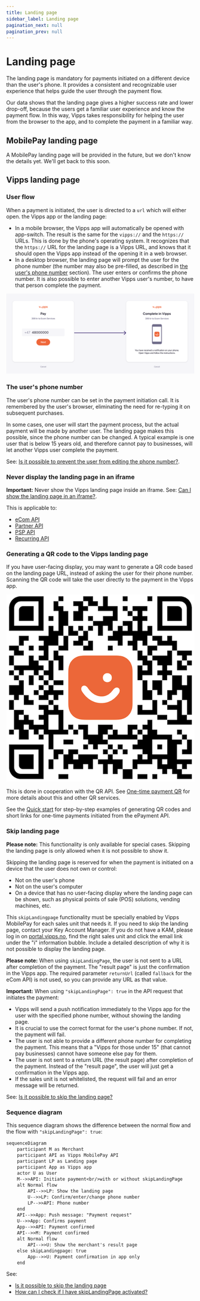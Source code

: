 ```yaml
---
title: Landing page
sidebar_label: Landing page
pagination_next: null
pagination_prev: null
---
```


# Landing page

The landing page is mandatory for payments initiated on a different device than the user's phone.
It provides a consistent and recognizable user experience
that helps guide the user through the payment flow.

Our data shows that the landing page gives a higher success rate and lower drop-off,
because the users get a familiar user experience and know the payment flow.
In this way, Vipps takes responsibility for helping the user from the browser to the app,
and to complete the payment in a familiar way.

## MobilePay landing page

A MobilePay landing page will be provided in the future, but we don't know the details yet.
We'll get back to this soon.

## Vipps landing page

### User flow

When a payment is initiated, the user is directed to a `url` which will either open.
the Vipps app or the landing page:

* In a mobile browser, the Vipps app will automatically be opened with app-switch.
  The result is the same for the `vipps://` and the `https://` URLs.
  This is done by the phone's operating system. It recognizes that the `https://`
  URL for the landing page is a Vipps URL, and knows that it should open the
  Vipps app instead of the opening it in a web browser.
* In a desktop browser, the landing page will prompt the user for the phone number
  (the number may also be pre-filled, as described in
  [the user's phone number](#the-users-phone-number) section).
  The user enters or confirms the phone number.
  It is also possible to enter another Vipps user's number, to have that
  person complete the payment.

![The landing page](images/vipps-flow-landing-page.png)

### The user's phone number

The user's phone number can be set in the payment initiation call. It is
remembered by the user's browser, eliminating the need for re-typing it on
subsequent purchases.

In some cases, one user will start the payment process, but the actual payment
will be made by another user. The landing page makes this possible, since
the phone number can be changed.
A typical example is one user that is below
15 years old, and therefore cannot pay to businesses, will let another Vipps
user complete the payment.

See:
[Is it possible to prevent the user from editing the phone number?​](https://developer.vippsmobilepay.com/docs/vipps-developers/faqs/landing-page-faq#is-it-possible-to-prevent-the-user-from-editing-the-phone-number).

### Never display the landing page in an iframe

**Important:** Never show the Vipps landing page inside an iframe. See:
[Can I show the landing page in an iframe?​](https://developer.vippsmobilepay.com/docs/vipps-developers/faqs/landing-page-faq#can-i-show-the-landing-page-in-an-iframe).

This is applicable to:

* [eCom API](https://developer.vippsmobilepay.com/docs/APIs/ecom-api)
* [Partner API](https://developer.vippsmobilepay.com/docs/APIs/partner-api)
* [PSP API](https://developer.vippsmobilepay.com/docs/APIs/psp-api)
* [Recurring API](https://developer.vippsmobilepay.com/docs/APIs/recurring-api)

### Generating a QR code to the Vipps landing page

If you have user-facing display, you may want to generate a QR code based on the
landing page URL, instead of asking the user for their phone number. Scanning
the QR code will take the user directly to the payment in the Vipps app.

![Demo QR code](images/demo-qr.png)

This is done in cooperation with the QR API. See
[One-time payment QR](https://developer.vippsmobilepay.com/docs/APIs/qr-api/vipps-qr-api#one-time-payment-qr-codes)
for more details about this and other QR services.

See the
[Quick start](https://developer.vippsmobilepay.com/docs/APIs/epayment-api/quick-start/)
for step-by-step examples of generating QR codes and short links for one-time payments initiated from the ePayment API.

### Skip landing page

**Please note:** This functionality is only available for special cases.
Skipping the landing page is only allowed when it is not possible to show it.

Skipping the landing page is reserved for when the payment is initiated on a
device that the user does not own or control:

* Not on the user's phone
* Not on the user's computer
* On a device that has no user-facing display where the landing page can be
  shown, such as physical points of sale (POS) solutions, vending machines, etc.

This `skipLandingpage` functionality must be specially enabled by Vipps MobilePay for each
sales unit that needs it.
If you need to skip the landing page, contact your
Key Account Manager. If you do not have a KAM, please log in on
[portal.vipps.no](https://portal.vipps.no),
find the right sales unit and click the email link under the "i" information
bubble. Include a detailed description of why it is not possible to display
the landing page.

**Please note:** When using `skipLandingPage`, the user is not sent to a URL
after completion of the payment. The "result page" is just the confirmation in
the Vipps app. The required parameter `returnUrl` (called `fallback` for the eCom API)
is not used, so you can provide any URL as that value.

**Important:** When using `"skipLandingPage": true` in the API request that
initiates the payment:

* Vipps will send a push notification immediately to the Vipps app
  for the user with the specified phone number, without showing the landing page.
* It is crucial to use the correct format for the user's phone number.
  If not, the payment will fail.
* The user is not able to provide a different phone number for completing the
  payment. This means that a "Vipps for those under 15" (that cannot pay
  businesses) cannot have someone else pay for them.
* The user is not sent to a return URL (the result page) after completion
  of the payment.
  Instead of the "result page", the user will just get a confirmation in
  the Vipps app.
* If the sales unit is not whitelisted, the request will fail and an error
  message will be returned.

See:
[Is it possible to skip the landing page?](../faqs/landing-page-faq.md#is-it-possible-to-skip-the-landing-page.)

### Sequence diagram

This sequence diagram shows the difference between the normal flow and
the flow with `"skipLandingPage": true`:

```mermaid
sequenceDiagram
    participant M as Merchant
    participant API as Vipps MobilePay API
    participant LP as Landing page
    participant App as Vipps app
    actor U as User
    M-->>API: Initiate payment<br/>with or without skipLandingPage
    alt Normal flow
        API-->>LP: Show the landing page
        U-->>LP: Confirm/enter/change phone number
        LP-->>API: Phone number
    end
    API-->>App: Push message: "Payment request"
    U-->>App: Confirms payment
    App-->>API: Payment confirmed
    API-->>M: Payment confirmed
    alt Normal flow
        API-->>U: Show the merchant's result page
    else skipLandingpage: true
        App-->>U: Payment confirmation in app only
    end
```

See:

* [Is it possible to skip the landing page](../faqs/landing-page-faq.md#is-it-possible-to-skip-the-landing-page)
* [How can I check if I have skipLandingPage activated?](../faqs/landing-page-faq.md#how-can-i-check-if-i-have-skiplandingpage-activated)
